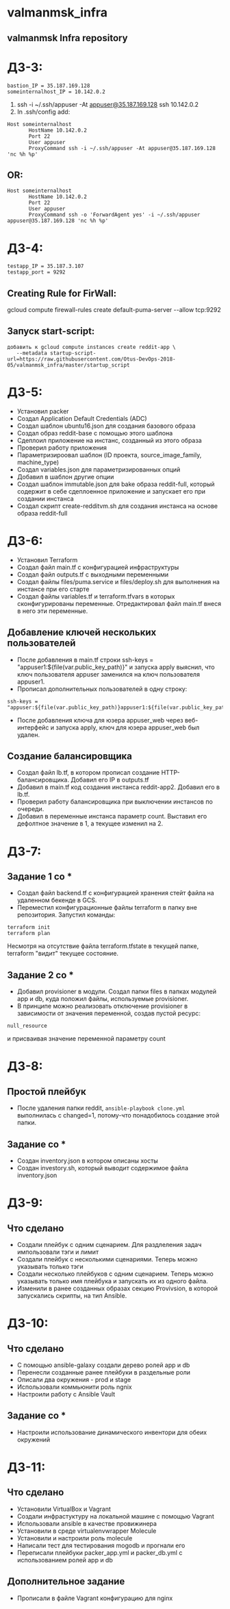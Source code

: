 # valmanmsk_infra
## valmanmsk Infra repository
# ДЗ-3:
```
bastion_IP = 35.187.169.128
someinternalhost_IP = 10.142.0.2
```

 1. ssh -i ~/.ssh/appuser -At appuser@35.187.169.128 ssh 10.142.0.2
 2. In .ssh/config add:
```
Host someinternalhost
       HostName 10.142.0.2
       Port 22
       User appuser
       ProxyCommand ssh -i ~/.ssh/appuser -At appuser@35.187.169.128 'nc %h %p'
```

## OR:
```
Host someinternalhost
       HostName 10.142.0.2
       Port 22
       User appuser
       ProxyCommand ssh -o 'ForwardAgent yes' -i ~/.ssh/appuser appuser@35.187.169.128 'nc %h %p'
```

# ДЗ-4:
```
testapp_IP = 35.187.3.107
testapp_port = 9292
```

## Creating Rule for FirWall:
gcloud compute firewall-rules create default-puma-server --allow tcp:9292

## Запуск start-script:
```
добавить к gcloud compute instances create reddit-app \
   --metadata startup-script-url=https://raw.githubusercontent.com/Otus-DevOps-2018-05/valmanmsk_infra/master/startup_script
```

# ДЗ-5:
- Установил packer
- Создал Application Default Credentials (ADC)
- Создал шаблон ubuntu16.json для создания базового образа
- Создал образ reddit-base с помощью этого шаблона
- Сдеплоил приложение на инстанс, созданный из этого образа
- Проверил работу приложения
- Параметризироовал шаблон (ID проекта, source_image_family, machine_type)
- Создал variables.json для параметризированных опций
- Добавил в шаблон другие опции
- Создал шаблон immutable.json для bake образа reddit-full, который содержит в себе сдеплоенное приложение и запускает его при создании инстанса
- Создал скрипт create-redditvm.sh для создания инстанса на основе образа reddit-full

# ДЗ-6:
- Установил Terraform
- Создал файл main.tf с конфигурацией инфраструктуры
- Создал файл outputs.tf с выходными переменными
- Создал файлы files/puma.service и files/deploy.sh для выполнения на инстансе при его старте
- Создал файлы variables.tf и terraform.tfvars в которых сконфигурированы переменные. Отредактировал файл main.tf внеся в него эти переменные.

## Добавление ключей нескольких пользователей
- После добавления в main.tf строки ssh-keys = "appuser1:${file(var.public_key_path)}" и запуска apply выяснил, что ключ пользователя appuser заменился на ключ пользователя appuser1.
- Прописал дополнительных пользователей в одну строку:
```
ssh-keys = "appuser:${file(var.public_key_path)}appuser1:${file(var.public_key_path)}appuser2:${file(var.public_key_path)}"
```
- После добавления ключа для юзера appuser_web через веб-интерфейс и запуска apply, ключ для юзера appuser_web был удален.

## Создание балансировщика
- Создал файл lb.tf, в котором прописал создание HTTP-балансировщика. Добавил его IP в outputs.tf
- Добавил в main.tf код создания инстанса reddit-app2. Добавил его в lb.tf.
- Проверил работу балансировщика при выключении инстансов по очереди.
- Добавил в переменные инстанса параметр count. Выставил его дефолтное значение в 1, а текущее изменил на 2.

# ДЗ-7:
## Задание 1 со *
- Создал файл backend.tf с конфигурацией хранения стейт файла на удаленном бекенде в GCS.
- Переместил конфигурационные файлы terraform в папку вне репозитория. Запустил команды:
```
terraform init
terraform plan
```
Несмотря на отсутствие файла terraform.tfstate в текущей папке, terraform "видит" текущее состояние.

## Задание 2 со *
- Добавил provisioner в модули. Создал папки files в папках модулей app и db, куда положил файлы, используемые provisioner.
- В принципе можно реализовать отключение provisioner в зависимости от значения переменной, создав пустой ресурс:
```
null_resource
```
и присваивая значение переменной параметру count

# ДЗ-8:
## Простой плейбук
- После удаления папки reddit, ```ansible-playbook clone.yml``` выполнилась с changed=1, потому-что понадобилось создание этой папки.
## Задание со *
- Создан inventory.json в котором описаны хосты
- Создан investory.sh, который выводит содержимое файла inventory.json

# ДЗ-9:
## Что сделано
- Создали плейбук с одним сценарием. Для раздлеления задач импользовали тэги и лимит
- Создали плейбук с несколькими сценариями. Теперь можно указывать только тэги
- Создали несколько плейбуков с одним сценарием. Теперь можно указывать только имя плейбука и запускать их из одного файла.
- Изменили в ранее созданных образах секцию Provivsion, в которой запускались скрипты, на тип Ansible.

# ДЗ-10:
## Что сделано
- С помощью ansible-galaxy создали дерево ролей app и db
- Перенесли созданные ранее плейбуки в раздельные роли
- Описали два окружения - prod и stage
- Использовали коммьюнити роль ngnix
- Настроили работу с Ansible Vault

## Задание со *
- Настроили использование динамического инвентори для обеих окружений

# ДЗ-11:
## Что сделано
- Установили VirtualBox и Vagrant
- Создали инфрастуктуру на локальной машине с помощью Vagrant
- Использовали ansible в качестве провижинера
- Установили в среде virtualenvwrapper Molecule
- Установили и настроили роль molecule
- Написали тест для тестирования mogodb и прогнали его
- Переписали плейбуки packer_app.yml и packer_db.yml с использованием ролей app и db

## Дополнительное задание
- Прописали в файле Vagrant конфигурацию для nginx

